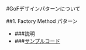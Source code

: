 #GoFデザインパターンについて

##1. Factory Method パターン
  - ###説明
  - ###[サンプルコード](https://github.com/banbara23/Java-GoF-DesignPattern/tree/master/app/src/main/java/com/ikmr/banbara23/java_gof_designpattern/No01_factory_method)
